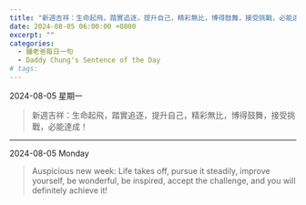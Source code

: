 ```yaml
---
title: "新週吉祥：生命起飛，踏實追逐，提升自己，精彩無比，博得鼓舞，接受挑戰，必能達成！ <br> Auspicious new week: Life takes off, pursue it steadily, improve yourself, be wonderful, be inspired, accept the challenge, and you will definitely achieve it!"
date: 2024-08-05 06:00:00 +0800
excerpt: ""
categories:
  - 鍾老爸每日一句
  - Daddy Chung's Sentence of the Day
# tags:
---
```


2024-08-05 星期一

> 新週吉祥：生命起飛，踏實追逐，提升自己，精彩無比，博得鼓舞，接受挑戰，必能達成！

---

2024-08-05 Monday

> Auspicious new week: Life takes off, pursue it steadily, improve yourself, be wonderful, be inspired, accept the challenge, and you will definitely achieve it!

